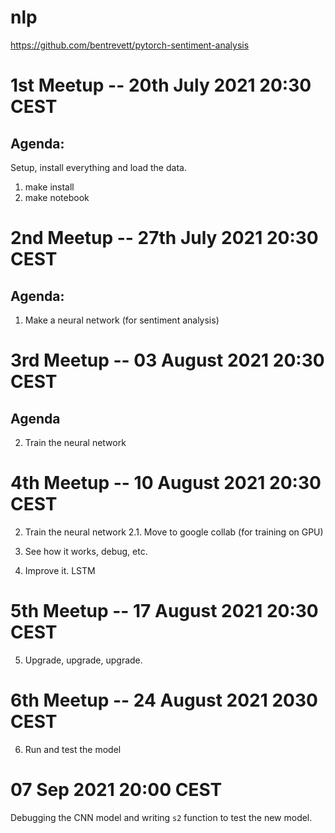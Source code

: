 # nlp

https://github.com/bentrevett/pytorch-sentiment-analysis

# 1st Meetup -- 20th July 2021 20:30 CEST

## Agenda:

Setup, install everything and load the data.

1. make install
2. make notebook


# 2nd Meetup -- 27th July 2021 20:30 CEST

## Agenda:

1. Make a neural network (for sentiment analysis)


# 3rd Meetup -- 03 August 2021 20:30 CEST

## Agenda

2. Train the neural network


# 4th Meetup -- 10 August 2021 20:30 CEST

2. Train the neural network
    2.1. Move to google collab (for training on GPU)

3. See how it works, debug, etc.
4. Improve it.
    LSTM

# 5th Meetup -- 17 August 2021 20:30 CEST

5. Upgrade, upgrade, upgrade.


# 6th Meetup -- 24 August 2021 2030 CEST

6. Run and test the model


# 07 Sep 2021 20:00 CEST

Debugging the CNN model and writing `s2` function to test the new model.
